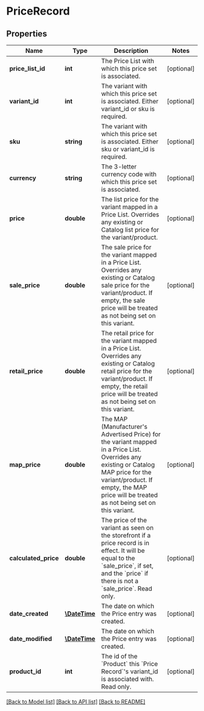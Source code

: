 # PriceRecord

## Properties
Name | Type | Description | Notes
------------ | ------------- | ------------- | -------------
**price_list_id** | **int** | The Price List with which this price set is associated. | [optional] 
**variant_id** | **int** | The variant with which this price set is associated. Either variant_id or sku is required. | [optional] 
**sku** | **string** | The variant with which this price set is associated. Either sku or variant_id is required. | [optional] 
**currency** | **string** | The 3-letter currency code with which this price set is associated. | [optional] 
**price** | **double** | The list price for the variant mapped in a Price List. Overrides any existing or Catalog list price for the variant/product. | [optional] 
**sale_price** | **double** | The sale price for the variant mapped in a Price List. Overrides any existing or Catalog sale price for the variant/product. If empty, the sale price will be treated as not being set on this variant. | [optional] 
**retail_price** | **double** | The retail price for the variant mapped in a Price List. Overrides any existing or Catalog retail price for the variant/product.  If empty, the retail price will be treated as not being set on this variant. | [optional] 
**map_price** | **double** | The MAP (Manufacturer&#39;s Advertised Price) for the variant mapped in a Price List. Overrides any existing or Catalog MAP price for the variant/product. If empty, the MAP price will be treated as not being set on this variant. | [optional] 
**calculated_price** | **double** | The price of the variant as seen on the storefront if a price record is in effect. It will be equal to the &#x60;sale_price&#x60;, if set, and the &#x60;price&#x60; if there is not a &#x60;sale_price&#x60;.  Read only. | [optional] 
**date_created** | [**\DateTime**](\DateTime.md) | The date on which the Price entry was created. | [optional] 
**date_modified** | [**\DateTime**](\DateTime.md) | The date on which the Price entry was created. | [optional] 
**product_id** | **int** | The id of the &#x60;Product&#x60; this &#x60;Price Record&#x60;&#39;s variant_id is associated with.  Read only. | [optional] 

[[Back to Model list]](../README.md#documentation-for-models) [[Back to API list]](../README.md#documentation-for-api-endpoints) [[Back to README]](../README.md)


